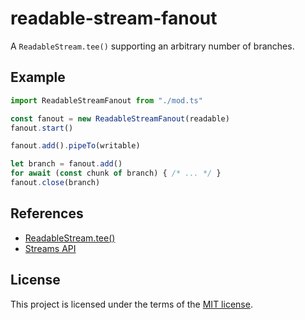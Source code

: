 # readable-stream-fanout

A `ReadableStream.tee()` supporting an arbitrary number of branches.

## Example

```js
import ReadableStreamFanout from "./mod.ts"

const fanout = new ReadableStreamFanout(readable)
fanout.start()

fanout.add().pipeTo(writable)

let branch = fanout.add()
for await (const chunk of branch) { /* ... */ }
fanout.close(branch)
```

## References

* [ReadableStream.tee()](https://developer.mozilla.org/en-US/docs/Web/API/ReadableStream/tee)
* [Streams API](https://developer.mozilla.org/en-US/docs/Web/API/Streams_API)

## License

This project is licensed under the terms of the [MIT license](LICENSE.txt).
